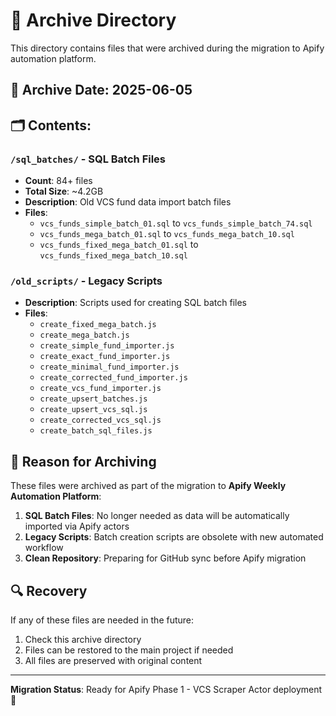 # 📁 Archive Directory

This directory contains files that were archived during the migration to Apify automation platform.

## 📅 Archive Date: 2025-06-05

## 🗂️ Contents:

### `/sql_batches/` - SQL Batch Files
- **Count**: 84+ files
- **Total Size**: ~4.2GB
- **Description**: Old VCS fund data import batch files
- **Files**: 
  - `vcs_funds_simple_batch_01.sql` to `vcs_funds_simple_batch_74.sql`
  - `vcs_funds_mega_batch_01.sql` to `vcs_funds_mega_batch_10.sql`
  - `vcs_funds_fixed_mega_batch_01.sql` to `vcs_funds_fixed_mega_batch_10.sql`

### `/old_scripts/` - Legacy Scripts
- **Description**: Scripts used for creating SQL batch files
- **Files**:
  - `create_fixed_mega_batch.js`
  - `create_mega_batch.js`
  - `create_simple_fund_importer.js`
  - `create_exact_fund_importer.js`
  - `create_minimal_fund_importer.js`
  - `create_corrected_fund_importer.js`
  - `create_vcs_fund_importer.js`
  - `create_upsert_batches.js`
  - `create_upsert_vcs_sql.js`
  - `create_corrected_vcs_sql.js`
  - `create_batch_sql_files.js`

## 🎯 Reason for Archiving

These files were archived as part of the migration to **Apify Weekly Automation Platform**:

1. **SQL Batch Files**: No longer needed as data will be automatically imported via Apify actors
2. **Legacy Scripts**: Batch creation scripts are obsolete with new automated workflow
3. **Clean Repository**: Preparing for GitHub sync before Apify migration

## 🔍 Recovery

If any of these files are needed in the future:
1. Check this archive directory
2. Files can be restored to the main project if needed
3. All files are preserved with original content

---

**Migration Status**: Ready for Apify Phase 1 - VCS Scraper Actor deployment 🚀 